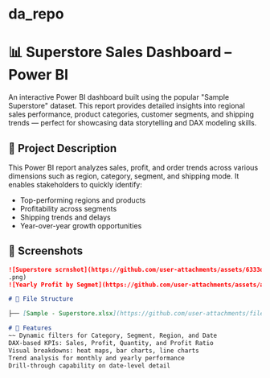 # da_repo
# 📊 Superstore Sales Dashboard – Power BI

An interactive Power BI dashboard built using the popular "Sample Superstore" dataset. This report provides detailed insights into regional sales performance, product categories, customer segments, and shipping trends — perfect for showcasing data storytelling and DAX modeling skills.

## 📝 Project Description

This Power BI report analyzes sales, profit, and order trends across various dimensions such as region, category, segment, and shipping mode. It enables stakeholders to quickly identify:
- Top-performing regions and products
- Profitability across segments
- Shipping trends and delays
- Year-over-year growth opportunities

## 📸 Screenshots

```md
![Superstore scrnshot](https://github.com/user-attachments/assets/6333d01f-8d79-4201-a977-b579ce59bda2)
.png)
![Yearly Profit by Segmet](https://github.com/user-attachments/assets/a85975ac-d308-4029-8b32-e7c1d3cbbdfc)

# 📁 File Structure

├── [Sample - Superstore.xlsx](https://github.com/user-attachments/files/19721857/Sample.-.Superstore.xlsx)

# 🚀 Features
~~ Dynamic filters for Category, Segment, Region, and Date
DAX-based KPIs: Sales, Profit, Quantity, and Profit Ratio
Visual breakdowns: heat maps, bar charts, line charts
Trend analysis for monthly and yearly performance
Drill-through capability on date-level detail
